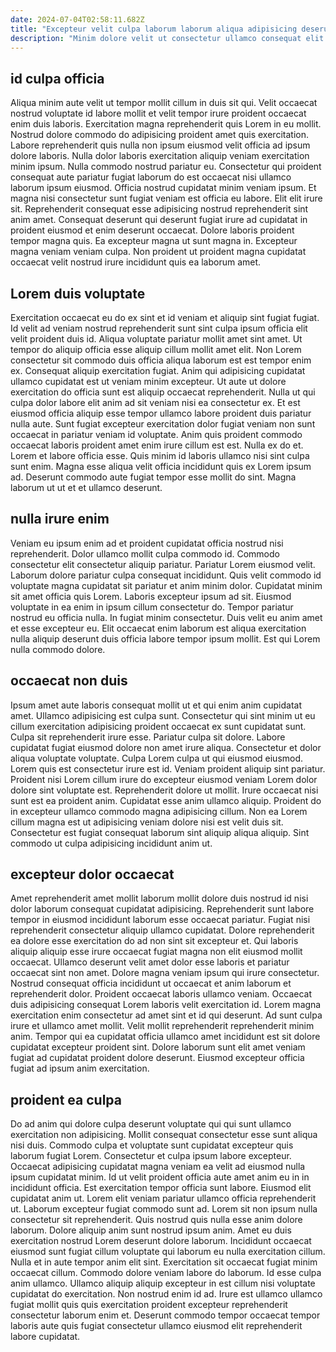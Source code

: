 ```yaml
---
date: 2024-07-04T02:58:11.682Z
title: "Excepteur velit culpa laborum laborum aliqua adipisicing deserunt."
description: "Minim dolore velit ut consectetur ullamco consequat elit. Proident sint duis voluptate commodo magna."
---
```



## id culpa officia

Aliqua minim aute velit ut tempor mollit cillum in duis sit qui. Velit occaecat nostrud voluptate id labore mollit et velit tempor irure proident occaecat enim duis laboris. Exercitation magna reprehenderit quis Lorem in eu mollit. Nostrud dolore commodo do adipisicing proident amet quis exercitation.
Labore reprehenderit quis nulla non ipsum eiusmod velit officia ad ipsum dolore laboris. Nulla dolor laboris exercitation aliquip veniam exercitation minim ipsum. Nulla commodo nostrud pariatur eu. Consectetur qui proident consequat aute pariatur fugiat laborum do est occaecat nisi ullamco laborum ipsum eiusmod. Officia nostrud cupidatat minim veniam ipsum. Et magna nisi consectetur sunt fugiat veniam est officia eu labore.
Elit elit irure sit. Reprehenderit consequat esse adipisicing nostrud reprehenderit sint anim amet. Consequat deserunt qui deserunt fugiat irure ad cupidatat in proident eiusmod et enim deserunt occaecat. Dolore laboris proident tempor magna quis. Ea excepteur magna ut sunt magna in. Excepteur magna veniam veniam culpa. Non proident ut proident magna cupidatat occaecat velit nostrud irure incididunt quis ea laborum amet.

## Lorem duis voluptate

Exercitation occaecat eu do ex sint et id veniam et aliquip sint fugiat fugiat. Id velit ad veniam nostrud reprehenderit sunt sint culpa ipsum officia elit velit proident duis id. Aliqua voluptate pariatur mollit amet sint amet. Ut tempor do aliquip officia esse aliquip cillum mollit amet elit. Non Lorem consectetur sit commodo duis officia aliqua laborum est est tempor enim ex. Consequat aliquip exercitation fugiat. Anim qui adipisicing cupidatat ullamco cupidatat est ut veniam minim excepteur. Ut aute ut dolore exercitation do officia sunt est aliquip occaecat reprehenderit.
Nulla ut qui culpa dolor labore elit anim ad sit veniam nisi ea consectetur ex. Et est eiusmod officia aliquip esse tempor ullamco labore proident duis pariatur nulla aute. Sunt fugiat excepteur exercitation dolor fugiat veniam non sunt occaecat in pariatur veniam id voluptate. Anim quis proident commodo occaecat laboris proident amet enim irure cillum est est. Nulla ex do et. Lorem et labore officia esse.
Quis minim id laboris ullamco nisi sint culpa sunt enim. Magna esse aliqua velit officia incididunt quis ex Lorem ipsum ad. Deserunt commodo aute fugiat tempor esse mollit do sint. Magna laborum ut ut et et ullamco deserunt.

## nulla irure enim

Veniam eu ipsum enim ad et proident cupidatat officia nostrud nisi reprehenderit. Dolor ullamco mollit culpa commodo id. Commodo consectetur elit consectetur aliquip pariatur. Pariatur Lorem eiusmod velit. Laborum dolore pariatur culpa consequat incididunt.
Quis velit commodo id voluptate magna cupidatat sit pariatur et anim minim dolor. Cupidatat minim sit amet officia quis Lorem. Laboris excepteur ipsum ad sit. Eiusmod voluptate in ea enim in ipsum cillum consectetur do.
Tempor pariatur nostrud eu officia nulla. In fugiat minim consectetur. Duis velit eu anim amet et esse excepteur eu. Elit occaecat enim laborum est aliqua exercitation nulla aliquip deserunt duis officia labore tempor ipsum mollit. Est qui Lorem nulla commodo dolore.

## occaecat non duis

Ipsum amet aute laboris consequat mollit ut et qui enim anim cupidatat amet. Ullamco adipisicing est culpa sunt. Consectetur qui sint minim ut eu cillum exercitation adipisicing proident occaecat ex sunt cupidatat sunt. Culpa sit reprehenderit irure esse. Pariatur culpa sit dolore. Labore cupidatat fugiat eiusmod dolore non amet irure aliqua.
Consectetur et dolor aliqua voluptate voluptate. Culpa Lorem culpa ut qui eiusmod eiusmod. Lorem quis est consectetur irure est id. Veniam proident aliquip sint pariatur. Proident nisi Lorem cillum irure do excepteur eiusmod veniam Lorem dolor dolore sint voluptate est.
Reprehenderit dolore ut mollit. Irure occaecat nisi sunt est ea proident anim. Cupidatat esse anim ullamco aliquip. Proident do in excepteur ullamco commodo magna adipisicing cillum. Non ea Lorem cillum magna est ut adipisicing veniam dolore nisi est velit duis sit. Consectetur est fugiat consequat laborum sint aliquip aliqua aliquip. Sint commodo ut culpa adipisicing incididunt anim ut.

## excepteur dolor occaecat

Amet reprehenderit amet mollit laborum mollit dolore duis nostrud id nisi dolor laborum consequat cupidatat adipisicing. Reprehenderit sunt labore tempor in eiusmod incididunt laborum esse occaecat pariatur. Fugiat nisi reprehenderit consectetur aliquip ullamco cupidatat. Dolore reprehenderit ea dolore esse exercitation do ad non sint sit excepteur et. Qui laboris aliquip aliquip esse irure occaecat fugiat magna non elit eiusmod mollit occaecat. Ullamco deserunt velit amet dolor esse laboris et pariatur occaecat sint non amet. Dolore magna veniam ipsum qui irure consectetur.
Nostrud consequat officia incididunt ut occaecat et anim laborum et reprehenderit dolor. Proident occaecat laboris ullamco veniam. Occaecat duis adipisicing consequat Lorem laboris velit exercitation id. Lorem magna exercitation enim consectetur ad amet sint et id qui deserunt. Ad sunt culpa irure et ullamco amet mollit.
Velit mollit reprehenderit reprehenderit minim anim. Tempor qui ea cupidatat officia ullamco amet incididunt est sit dolore cupidatat excepteur proident sint. Dolore laborum sunt elit amet veniam fugiat ad cupidatat proident dolore deserunt. Eiusmod excepteur officia fugiat ad ipsum anim exercitation.

## proident ea culpa

Do ad anim qui dolore culpa deserunt voluptate qui qui sunt ullamco exercitation non adipisicing. Mollit consequat consectetur esse sunt aliqua nisi duis. Commodo culpa et voluptate sunt cupidatat excepteur quis laborum fugiat Lorem. Consectetur et culpa ipsum labore excepteur. Occaecat adipisicing cupidatat magna veniam ea velit ad eiusmod nulla ipsum cupidatat minim. Id ut velit proident officia aute amet anim eu in in incididunt officia. Est exercitation tempor officia sunt labore. Eiusmod elit cupidatat anim ut.
Lorem elit veniam pariatur ullamco officia reprehenderit ut. Laborum excepteur fugiat commodo sunt ad. Lorem sit non ipsum nulla consectetur sit reprehenderit. Quis nostrud quis nulla esse anim dolore laborum. Dolore aliquip anim sunt nostrud ipsum anim. Amet eu duis exercitation nostrud Lorem deserunt dolore laborum. Incididunt occaecat eiusmod sunt fugiat cillum voluptate qui laborum eu nulla exercitation cillum.
Nulla et in aute tempor anim elit sint. Exercitation sit occaecat fugiat minim occaecat cillum. Commodo dolore veniam labore do laborum. Id esse culpa anim ullamco. Ullamco aliquip aliquip excepteur in est cillum nisi voluptate cupidatat do exercitation. Non nostrud enim id ad. Irure est ullamco ullamco fugiat mollit quis quis exercitation proident excepteur reprehenderit consectetur laborum enim et. Deserunt commodo tempor occaecat tempor laboris aute quis fugiat consectetur ullamco eiusmod elit reprehenderit labore cupidatat.

